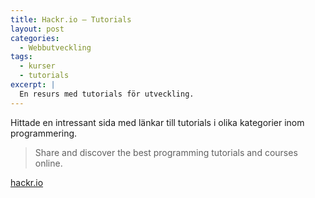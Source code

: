 ```yaml
---
title: Hackr.io – Tutorials
layout: post
categories:
  - Webbutveckling
tags:
  - kurser
  - tutorials
excerpt: |
  En resurs med tutorials för utveckling.
---
```

Hittade en intressant sida med länkar till tutorials i olika kategorier inom programmering.

> Share and discover the best programming tutorials and courses online.

[hackr.io](http://hackr.io)
